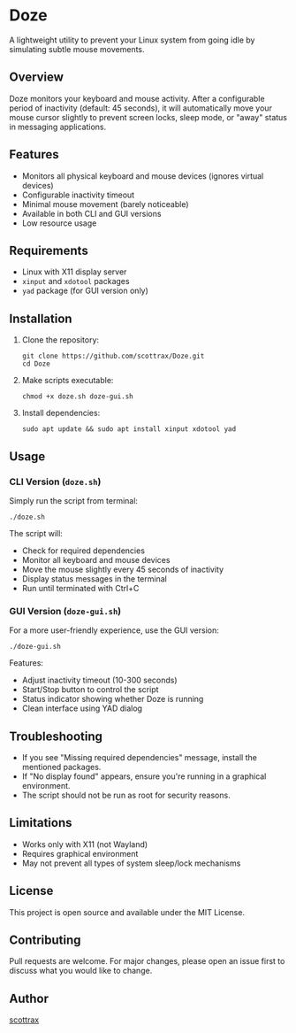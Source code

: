 # Doze

A lightweight utility to prevent your Linux system from going idle by simulating subtle mouse movements.

## Overview

Doze monitors your keyboard and mouse activity. After a configurable period of inactivity (default: 45 seconds), it will automatically move your mouse cursor slightly to prevent screen locks, sleep mode, or "away" status in messaging applications.

## Features

- Monitors all physical keyboard and mouse devices (ignores virtual devices)
- Configurable inactivity timeout
- Minimal mouse movement (barely noticeable)
- Available in both CLI and GUI versions
- Low resource usage

## Requirements

- Linux with X11 display server
- `xinput` and `xdotool` packages
- `yad` package (for GUI version only)

## Installation

1. Clone the repository:
   ```
   git clone https://github.com/scottrax/Doze.git
   cd Doze
   ```

2. Make scripts executable:
   ```
   chmod +x doze.sh doze-gui.sh
   ```

3. Install dependencies:
   ```
   sudo apt update && sudo apt install xinput xdotool yad
   ```

## Usage

### CLI Version (`doze.sh`)

Simply run the script from terminal:

```
./doze.sh
```

The script will:
- Check for required dependencies
- Monitor all keyboard and mouse devices
- Move the mouse slightly every 45 seconds of inactivity
- Display status messages in the terminal
- Run until terminated with Ctrl+C

### GUI Version (`doze-gui.sh`)

For a more user-friendly experience, use the GUI version:

```
./doze-gui.sh
```

Features:
- Adjust inactivity timeout (10-300 seconds)
- Start/Stop button to control the script
- Status indicator showing whether Doze is running
- Clean interface using YAD dialog

## Troubleshooting

- If you see "Missing required dependencies" message, install the mentioned packages.
- If "No display found" appears, ensure you're running in a graphical environment.
- The script should not be run as root for security reasons.

## Limitations

- Works only with X11 (not Wayland)
- Requires graphical environment
- May not prevent all types of system sleep/lock mechanisms

## License

This project is open source and available under the MIT License.

## Contributing

Pull requests are welcome. For major changes, please open an issue first to discuss what you would like to change.

## Author

[scottrax](https://github.com/scottrax)
